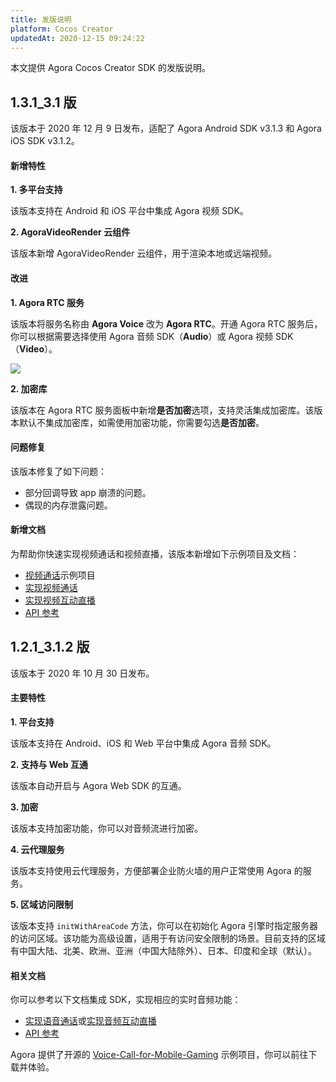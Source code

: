 ```yaml
---
title: 发版说明
platform: Cocos Creator
updatedAt: 2020-12-15 09:24:22
---
```


本文提供 Agora Cocos Creator SDK 的发版说明。

## 1.3.1_3.1 版

该版本于 2020 年 12 月 9 日发布，适配了 Agora Android SDK v3.1.3 和 Agora iOS SDK v3.1.2。

#### 新增特性

**1. 多平台支持**

该版本支持在 Android 和 iOS 平台中集成 Agora 视频 SDK。

**2. AgoraVideoRender 云组件**

该版本新增 AgoraVideoRender 云组件，用于渲染本地或远端视频。

#### 改进

**1. Agora RTC 服务**

该版本将服务名称由 **Agora Voice** 改为 **Agora RTC**。开通 Agora RTC 服务后，你可以根据需要选择使用 Agora 音频 SDK（**Audio**）或 Agora 视频 SDK（**Video**）。

![](https://web-cdn.agora.io/docs-files/1608023088621)

**2. 加密库**

该版本在 Agora RTC 服务面板中新增**是否加密**选项，支持灵活集成加密库。该版本默认不集成加密库，如需使用加密功能，你需要勾选**是否加密**。

#### 问题修复

该版本修复了如下问题：

- 部分回调导致 app 崩溃的问题。
- 偶现的内存泄露问题。

#### 新增文档

为帮助你快速实现视频通话和视频直播，该版本新增如下示例项目及文档：

- [视频通话](https://github.com/AgoraIO-Community/Agora-Cocos-Quickstart/tree/master/CocosCreator)示例项目
- [实现视频通话](./start_call_cocos_creator)
- [实现视频互动直播](./start_live_cocos_creator)
- [API 参考](./API%20Reference/cocos_creator/index.html)

## 1.2.1_3.1.2 版

该版本于 2020 年 10 月 30 日发布。

#### 主要特性

**1. 平台支持**

该版本支持在 Android、iOS 和 Web 平台中集成 Agora 音频 SDK。

**2. 支持与 Web 互通**

该版本自动开启与 Agora Web SDK 的互通。

**3. 加密**

该版本支持加密功能，你可以对音频流进行加密。

**4. 云代理服务**

该版本支持使用云代理服务，方便部署企业防火墙的用户正常使用 Agora 的服务。

**5. 区域访问限制**

该版本支持 `initWithAreaCode` 方法，你可以在初始化 Agora 引擎时指定服务器的访问区域。该功能为高级设置，适用于有访问安全限制的场景。目前支持的区域有中国大陆、北美、欧洲、亚洲（中国大陆除外）、日本、印度和全球（默认）。

#### 相关文档

你可以参考以下文档集成 SDK，实现相应的实时音频功能：

- [实现语音通话](./start_call_audio_cocos_creator)或[实现音频互动直播](./start_live_audio_cocos_creator)
- [API 参考](./API%20Reference/cocos_creator/index.html)

Agora 提供了开源的 [Voice-Call-for-Mobile-Gaming](https://github.com/AgoraIO/Voice-Call-for-Mobile-Gaming/tree/master/Basic-Voice-Call-for-Gaming/Hello-CocosCreator-Voice-Agora) 示例项目，你可以前往下载并体验。
